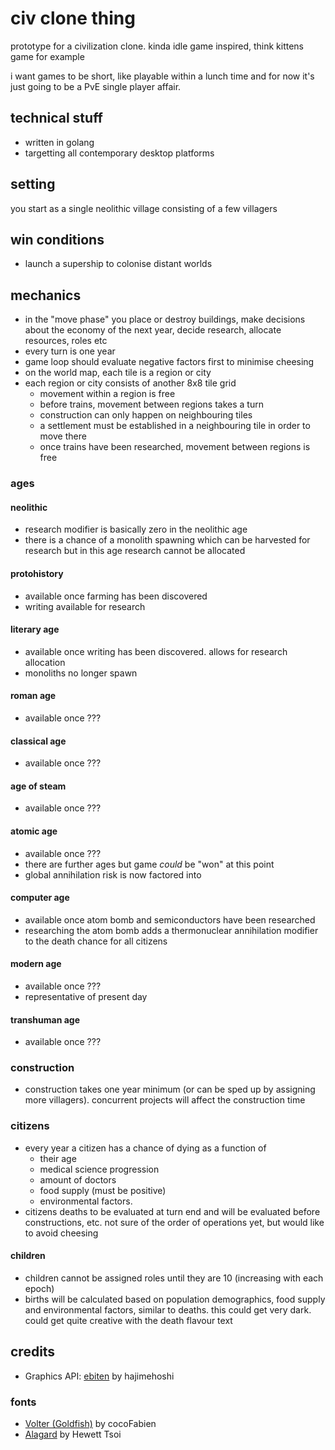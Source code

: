 # civ clone thing

prototype for a civilization clone. kinda idle game inspired, think kittens game for example

i want games to be short, like playable within a lunch time and for now it's just going to be a PvE single player affair.

## technical stuff

- written in golang
- targetting all contemporary desktop platforms

## setting

you start as a single neolithic village consisting of a few villagers

## win conditions

- launch a supership to colonise distant worlds

## mechanics

- in the "move phase" you place or destroy buildings, make decisions about the economy of the next year, decide research, allocate resources, roles etc
- every turn is one year
- game loop should evaluate negative factors first to minimise cheesing
- on the world map, each tile is a region or city
- each region or city consists of another 8x8 tile grid
	- movement within a region is free
	- before trains, movement between regions takes a turn
	- construction can only happen on neighbouring tiles
	- a settlement must be established in a neighbouring tile in order to move there
	- once trains have been researched, movement between regions is free

### ages

#### neolithic
- research modifier is basically zero in the neolithic age
- there is a chance of a monolith spawning which can be harvested for research but in this age research cannot be allocated

#### protohistory
- available once farming has been discovered
- writing available for research

#### literary age
- available once writing has been discovered. allows for research allocation
- monoliths no longer spawn

#### roman age
- available once ???

#### classical age
- available once ???

#### age of steam
- available once ???

#### atomic age
- available once ???
- there are further ages but game _could_ be "won" at this point
- global annihilation risk is now factored into 

#### computer age
- available once atom bomb and semiconductors have been researched
- researching the atom bomb adds a thermonuclear annihilation modifier to the death chance for all citizens

#### modern age
- available once ???
- representative of present day

#### transhuman age
- available once ???

### construction
- construction takes one year minimum (or can be sped up by assigning more villagers). concurrent projects will affect the construction time

### citizens
- every year a citizen has a chance of dying as a function of 
 	- their age
	- medical science progression
	- amount of doctors 
	- food supply (must be positive) 
	- environmental factors. 
- citizens deaths to be evaluated at turn end and will be evaluated before constructions, etc. not sure of the order of operations yet, but would like to avoid cheesing

#### children
- children cannot be assigned roles until they are 10 (increasing with each epoch)
- births will be calculated based on population demographics, food supply and environmental factors, similar to deaths. this could get very dark. could get quite creative with the death flavour text 

## credits

- Graphics API: [ebiten](https://ebiten.org) by hajimehoshi

### fonts
- [Volter (Goldfish)](https://www.dafont.com/volter-goldfish.font) by cocoFabien
- [Alagard](https://www.dafont.com/alagard.font) by Hewett Tsoi